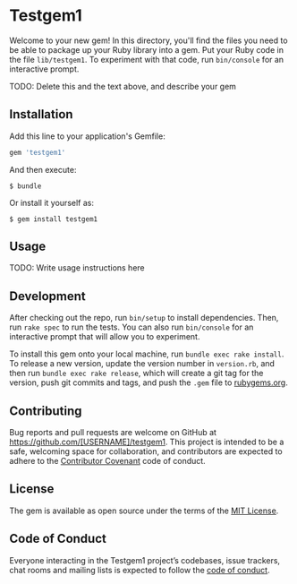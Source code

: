 # Testgem1

Welcome to your new gem! In this directory, you'll find the files you need to be able to package up your Ruby library into a gem. Put your Ruby code in the file `lib/testgem1`. To experiment with that code, run `bin/console` for an interactive prompt.

TODO: Delete this and the text above, and describe your gem

## Installation

Add this line to your application's Gemfile:

```ruby
gem 'testgem1'
```

And then execute:

    $ bundle

Or install it yourself as:

    $ gem install testgem1

## Usage

TODO: Write usage instructions here

## Development

After checking out the repo, run `bin/setup` to install dependencies. Then, run `rake spec` to run the tests. You can also run `bin/console` for an interactive prompt that will allow you to experiment.

To install this gem onto your local machine, run `bundle exec rake install`. To release a new version, update the version number in `version.rb`, and then run `bundle exec rake release`, which will create a git tag for the version, push git commits and tags, and push the `.gem` file to [rubygems.org](https://rubygems.org).

## Contributing

Bug reports and pull requests are welcome on GitHub at https://github.com/[USERNAME]/testgem1. This project is intended to be a safe, welcoming space for collaboration, and contributors are expected to adhere to the [Contributor Covenant](http://contributor-covenant.org) code of conduct.

## License

The gem is available as open source under the terms of the [MIT License](http://opensource.org/licenses/MIT).

## Code of Conduct

Everyone interacting in the Testgem1 project’s codebases, issue trackers, chat rooms and mailing lists is expected to follow the [code of conduct](https://github.com/[USERNAME]/testgem1/blob/master/CODE_OF_CONDUCT.md).
